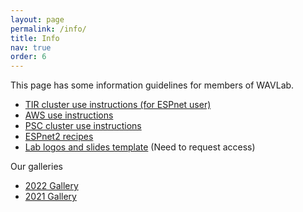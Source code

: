 ```yaml
---
layout: page
permalink: /info/
title: Info
nav: true
order: 6
---
```


This page has some information guidelines for members of WAVLab.

* [TIR cluster use instructions (for ESPnet user)](https://shinjiwlab.github.io/activities/2022/tir-usage)
* [AWS use instructions](https://shinjiwlab.github.io/activities/2022/aws-usage)
* [PSC cluster use instructions](https://shinjiwlab.github.io/activities/2022/psc-usage)
* [ESPnet2 recipes](https://shinjiwlab.github.io/activities/2022/espnet2-recipe)
* [Lab logos and slides template](https://github.com/shinjiwlab/lab_logo) (Need to request access)



Our galleries

* [2022 Gallery](https://shinjiwlab.github.io/activities/2022/2022-record/)
* [2021 Gallery](https://shinjiwlab.github.io/activities/2022/2021-record/)
